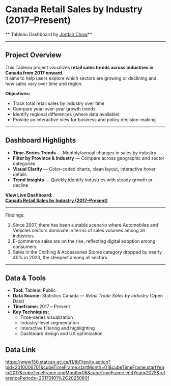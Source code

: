 # Canada Retail Sales by Industry (2017–Present)

** Tableau Dashboard by [Jordan Chow](https://public.tableau.com/app/profile/jordan.chow4539)**  

---

## Project Overview  
This Tableau project visualizes **retail sales trends across industries in Canada from 2017 onward**.  
It aims to help users explore which sectors are growing or declining and how sales vary over time and region.  

**Objectives:**  
- Track total retail sales by industry over time  
- Compare year-over-year growth trends  
- Identify regional differences (where data available)  
- Provide an interactive view for business and policy decision-making  

---

## Dashboard Highlights  
- **Time-Series Trends** — Monthly/annual changes in sales by industry  
- **Filter by Province & Industry** — Compare across geographic and sector categories  
- **Visual Clarity** — Color-coded charts, clean layout, interactive hover details  
- **Trend Insights** — Quickly identify industries with steady growth or decline  

**View Live Dashboard:**  
[**Canada Retail Sales by Industry (2017–Present)**](https://public.tableau.com/app/profile/jordan.chow4539/viz/CanadaRetailSalesByIndustryFrom2017/Dashboard1?publish=yes)

---

Findings:
1. Since 2007, there has been a stable scenario where Automobiles and Vehicles sectors dominate in terms of sales volumes among all industries.
2. E-commerce sales are on the rise, reflecting digital adoption among consumers.
3. Sales in the Clothing & Accessories Stores category dropped by nearly 40% in 2020, the steepest among all sectors.

---

## Data & Tools  
- **Tool:** Tableau Public  
- **Data Source:** Statistics Canada — *Retail Trade Sales by Industry* (Open Data)  
- **Timeframe:** 2017 – Present  
- **Key Techniques:**  
  - Time-series visualization  
  - Industry-level segmentation  
  - Interactive filtering and highlighting  
  - Dashboard design and UX optimization
 
## Data Link
https://www150.statcan.gc.ca/t1/tbl1/en/tv.action?pid=2010006701&cubeTimeFrame.startMonth=01&cubeTimeFrame.startYear=2017&cubeTimeFrame.endMonth=08&cubeTimeFrame.endYear=2025&referencePeriods=20170101%2C20250801
